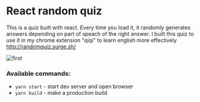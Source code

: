 # React random quiz


This is a quiz built with react. Every time you load it, it randomly generates answers depending on part of speach of the right answer.
I built this quiz to use it in my chrome extension "qiqi" to learn english more effectively http://randomquiz.surge.sh/

![first](https://i.imgur.com/5Be8ims.gif)

### Available commands:

- `yarn start` - start dev server and open browser
- `yarn build` - make a production build

